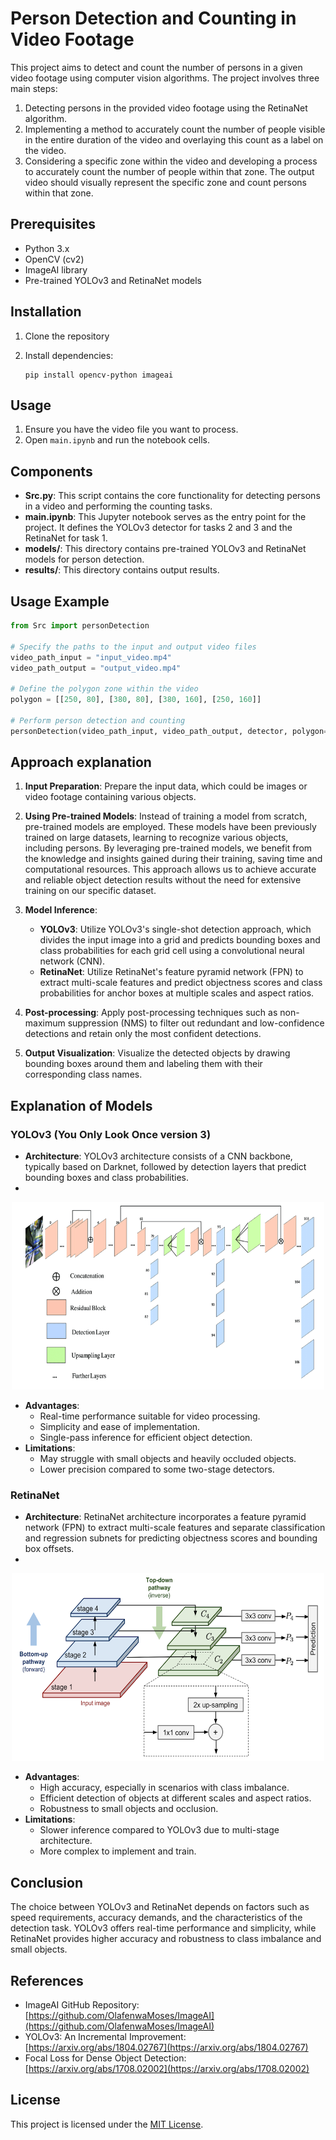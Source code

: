 # Person Detection and Counting in Video Footage

This project aims to detect and count the number of persons in a given video footage using computer vision algorithms. The project involves three main steps:

1. Detecting persons in the provided video footage using the RetinaNet algorithm.
2. Implementing a method to accurately count the number of people visible in the entire duration of the video and overlaying this count as a label on the video.
3. Considering a specific zone within the video and developing a process to accurately count the number of people within that zone. The output video should visually represent the specific zone and count persons within that zone.

## Prerequisites
- Python 3.x
- OpenCV (cv2)
- ImageAI library
- Pre-trained YOLOv3 and RetinaNet models

## Installation
1. Clone the repository

2. Install dependencies:

   ```
   pip install opencv-python imageai
   ```

## Usage
1. Ensure you have the video file you want to process.
2. Open `main.ipynb` and run the notebook cells.

## Components
- **Src.py**: This script contains the core functionality for detecting persons in a video and performing the counting tasks.
- **main.ipynb**: This Jupyter notebook serves as the entry point for the project. It defines the YOLOv3 detector for tasks 2 and 3 and the RetinaNet for task 1.
- **models/**: This directory contains pre-trained YOLOv3 and RetinaNet models for person detection.
- **results/**: This directory contains output results.

## Usage Example
```python
from Src import personDetection

# Specify the paths to the input and output video files
video_path_input = "input_video.mp4"
video_path_output = "output_video.mp4"

# Define the polygon zone within the video
polygon = [[250, 80], [380, 80], [380, 160], [250, 160]]

# Perform person detection and counting
personDetection(video_path_input, video_path_output, detector, polygon=polygon, imshow=True)
```

## Approach explanation

1. **Input Preparation**: Prepare the input data, which could be images or video footage containing various objects.

2. **Using Pre-trained Models**: Instead of training a model from scratch, pre-trained models are employed. These models have been previously trained on large datasets, learning to recognize various objects, including persons. By leveraging pre-trained models, we benefit from the knowledge and insights gained during their training, saving time and computational resources. This approach allows us to achieve accurate and reliable object detection results without the need for extensive training on our specific dataset.

3. **Model Inference**:
   - **YOLOv3**: Utilize YOLOv3's single-shot detection approach, which divides the input image into a grid and predicts bounding boxes and class probabilities for each grid cell using a convolutional neural network (CNN).
   - **RetinaNet**: Utilize RetinaNet's feature pyramid network (FPN) to extract multi-scale features and predict objectness scores and class probabilities for anchor boxes at multiple scales and aspect ratios.

4. **Post-processing**: Apply post-processing techniques such as non-maximum suppression (NMS) to filter out redundant and low-confidence detections and retain only the most confident detections.

5. **Output Visualization**: Visualize the detected objects by drawing bounding boxes around them and labeling them with their corresponding class names.

## Explanation of Models

### YOLOv3 (You Only Look Once version 3)

- **Architecture**: YOLOv3 architecture consists of a CNN backbone, typically based on Darknet, followed by detection layers that predict bounding boxes and class probabilities.
- 
<p align="center">
   <img src="yolov3_arch.png" width="500" height="300">
</p>

- **Advantages**:
  - Real-time performance suitable for video processing.
  - Simplicity and ease of implementation.
  - Single-pass inference for efficient object detection.
- **Limitations**:
  - May struggle with small objects and heavily occluded objects.
  - Lower precision compared to some two-stage detectors.

### RetinaNet

- **Architecture**: RetinaNet architecture incorporates a feature pyramid network (FPN) to extract multi-scale features and separate classification and regression subnets for predicting objectness scores and bounding box offsets.
- 
<p align="center">
   <img src="retina_arch.png" width="500" height="300">
</p>

- **Advantages**:
  - High accuracy, especially in scenarios with class imbalance.
  - Efficient detection of objects at different scales and aspect ratios.
  - Robustness to small objects and occlusion.
- **Limitations**:
  - Slower inference compared to YOLOv3 due to multi-stage architecture.
  - More complex to implement and train.

## Conclusion

The choice between YOLOv3 and RetinaNet depends on factors such as speed requirements, accuracy demands, and the characteristics of the detection task. YOLOv3 offers real-time performance and simplicity, while RetinaNet provides higher accuracy and robustness to class imbalance and small objects.


## References
- ImageAI GitHub Repository: [https://github.com/OlafenwaMoses/ImageAI](https://github.com/OlafenwaMoses/ImageAI)
- YOLOv3: An Incremental Improvement: [https://arxiv.org/abs/1804.02767](https://arxiv.org/abs/1804.02767)
- Focal Loss for Dense Object Detection: [https://arxiv.org/abs/1708.02002](https://arxiv.org/abs/1708.02002)

## License
This project is licensed under the [MIT License](LICENSE).
